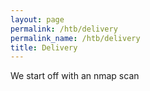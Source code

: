 ```yaml
---
layout: page
permalink: /htb/delivery
permalink_name: /htb/delivery
title: Delivery
---
```


We start off with an nmap scan
